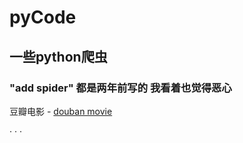 # pyCode

## 一些python爬虫

### "add spider" 都是两年前写的  我看着也觉得恶心

豆瓣电影 - [douban movie](https://github.com/Zhiing/pycode/tree/master/douban.com)

· · ·